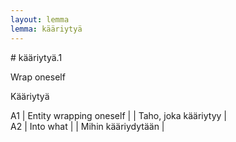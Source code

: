 ```yaml
---
layout: lemma
lemma: kääriytyä
---
```


<div class="sense">
# <span class="sensename">kääriytyä.1</span>

<span class="description">Wrap oneself</span>

<span class="description">Kääriytyä</span>

A1 | Entity wrapping oneself |   | Taho, joka kääriytyy |  
A2 | Into what |   | Mihin kääriydytään |  

</div>

